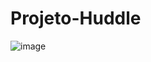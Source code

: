 # Projeto-Huddle

![image](https://user-images.githubusercontent.com/112713600/235349714-c0422155-7b07-4c06-8569-febf01674c5b.png)
